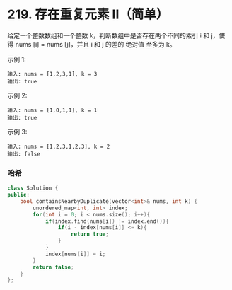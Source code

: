 # 219. 存在重复元素 II（简单）

给定一个整数数组和一个整数 k，判断数组中是否存在两个不同的索引 i 和 j，使得 nums [i] = nums [j]，并且 i 和 j 的差的 绝对值 至多为 k。

示例 1:

    输入: nums = [1,2,3,1], k = 3
    输出: true

示例 2:

    输入: nums = [1,0,1,1], k = 1
    输出: true

示例 3:

    输入: nums = [1,2,3,1,2,3], k = 2
    输出: false

### 哈希
```c++
class Solution {
public:
    bool containsNearbyDuplicate(vector<int>& nums, int k) {
        unordered_map<int, int> index;
        for(int i = 0; i < nums.size(); i++){
            if(index.find(nums[i]) != index.end()){
                if(i - index[nums[i]] <= k){
                    return true;
                }
            }
            index[nums[i]] = i;
        }
        return false;
    }
};
```